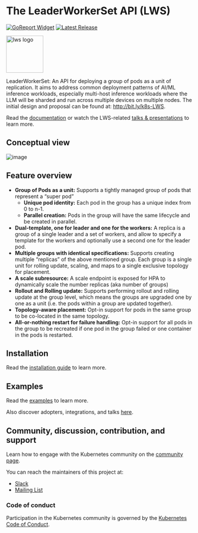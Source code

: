 # The LeaderWorkerSet API (LWS)

[![GoReport Widget]][GoReport Status]
[![Latest Release](https://img.shields.io/github/v/release/kubernetes-sigs/lws?include_prereleases)](https://github.com/kubernetes-sigs/lws/releases/latest)

[GoReport Widget]: https://goreportcard.com/badge/github.com/kubernetes-sigs/lws
[GoReport Status]: https://goreportcard.com/report/github.com/kubernetes-sigs/lws

<img src="https://github.com/kubernetes-sigs/lws/blob/main/site/static/images/logo.svg" width="100" alt="lws logo">

LeaderWorkerSet: An API for deploying a group of pods as a unit of replication. It aims to address common deployment patterns of AI/ML inference workloads, especially multi-host inference workloads where the LLM will be sharded and run across multiple devices on multiple nodes.
The initial design and proposal can be found at: <http://bit.ly/k8s-LWS>.

Read the [documentation](https://lws.sigs.k8s.io/docs/) or watch the LWS-related [talks & presentations](https://lws.sigs.k8s.io/docs/adoption/#talks-and-presentations) to learn more.

## Conceptual view

![image](https://github.com/user-attachments/assets/5c413f5d-8c34-488f-b92e-339273555a7d)

## Feature overview

- **Group of Pods as a unit:** Supports a tightly managed group of pods that represent a “super pod”
  - **Unique pod identity:** Each pod in the group has a unique index from 0 to n-1.
  - **Parallel creation:** Pods in the group will have the same lifecycle and be created in parallel.
- **Dual-template, one for leader and one for the workers:** A replica is a group of a single leader and a set of workers, and allow to specify a template for the workers and optionally use a second one for the leader pod.
- **Multiple groups with identical specifications:** Supports creating multiple “replicas” of the above mentioned group. Each group is a single unit for rolling update, scaling, and maps to a single exclusive topology for placement.
- **A scale subresource:** A scale endpoint is exposed for HPA to dynamically scale the number replicas (aka number of groups)
- **Rollout and Rolling update:** Supports performing rollout and rolling update at the group level, which means the groups are upgraded one by one as a unit (i.e. the pods within a group are updated together).
- **Topology-aware placement:** Opt-in support for pods in the same group to be co-located in the same topology.
- **All-or-nothing restart for failure handling:** Opt-in support for all pods in the group to be recreated if one pod in the group failed or one container in the pods is restarted.

## Installation

Read the [installation guide](/site/content/en/docs/installation/_index.md) to learn more.

## Examples

Read the [examples](/docs/examples/sample/README.md) to learn more.

Also discover adopters, integrations, and talks [here](/site/content/en/docs/adoption/_index.md).

## Community, discussion, contribution, and support

Learn how to engage with the Kubernetes community on the [community page](http://kubernetes.io/community/).

You can reach the maintainers of this project at:

- [Slack](https://kubernetes.slack.com/messages/sig-apps)
- [Mailing List](https://groups.google.com/g/kubernetes-sig-apps)

### Code of conduct

Participation in the Kubernetes community is governed by the [Kubernetes Code of Conduct](code-of-conduct.md).
